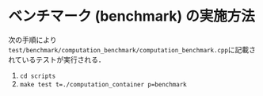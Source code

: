 # ベンチマーク (benchmark) の実施方法

次の手順により`test/benchmark/computation_benchmark/computation_benchmark.cpp`に記載されているテストが実行される．

1. `cd scripts`
2. `make test t=./computation_container p=benchmark`
